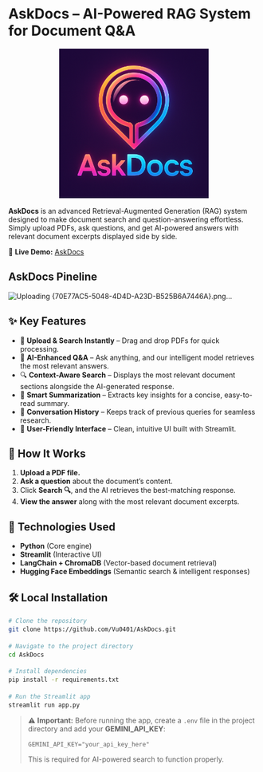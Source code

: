 # AskDocs – AI-Powered RAG System for Document Q&A  

<p align="center">
  <img src="assets/askdocs.jpg" alt="AskDocs Logo" width="300">
</p>


**AskDocs** is an advanced Retrieval-Augmented Generation (RAG) system designed to make document search and question-answering effortless. Simply upload PDFs, ask questions, and get AI-powered answers with relevant document excerpts displayed side by side.  

🔗 **Live Demo:** [AskDocs](https://askdocs-bot.streamlit.app)  


## AskDocs Pineline

![Uploading {70E77AC5-5048-4D4D-A23D-B525B6A7446A}.png…]()


## ✨ Key Features  
- 📂 **Upload & Search Instantly** – Drag and drop PDFs for quick processing.  
- 🧠 **AI-Enhanced Q&A** – Ask anything, and our intelligent model retrieves the most relevant answers.  
- 🔍 **Context-Aware Search** – Displays the most relevant document sections alongside the AI-generated response.  
- 📝 **Smart Summarization** – Extracts key insights for a concise, easy-to-read summary.  
- 📌 **Conversation History** – Keeps track of previous queries for seamless research.  
- 🎨 **User-Friendly Interface** – Clean, intuitive UI built with Streamlit.  

## 🚀 How It Works  
1. **Upload a PDF file.**  
2. **Ask a question** about the document’s content.  
3. Click **Search 🔍**, and the AI retrieves the best-matching response.  
4. **View the answer** along with the most relevant document excerpts.  

## 🔧 Technologies Used  
- **Python** (Core engine)  
- **Streamlit** (Interactive UI)  
- **LangChain + ChromaDB** (Vector-based document retrieval)  
- **Hugging Face Embeddings** (Semantic search & intelligent responses)

## 🛠️ Local Installation  

```bash
# Clone the repository
git clone https://github.com/Vu0401/AskDocs.git

# Navigate to the project directory
cd AskDocs

# Install dependencies
pip install -r requirements.txt

# Run the Streamlit app
streamlit run app.py
```

> ⚠️ **Important:** Before running the app, create a `.env` file in the project directory and add your **GEMINI_API_KEY**:  
> ```  
> GEMINI_API_KEY="your_api_key_here"  
> ```  
> This is required for AI-powered search to function properly.
